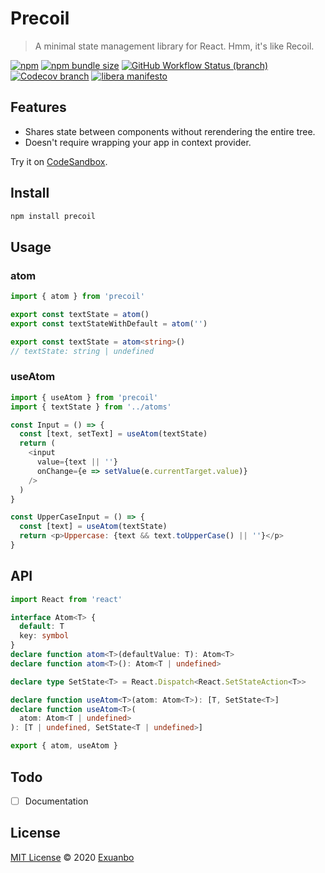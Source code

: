 # Precoil

> A minimal state management library for React. Hmm, it's like Recoil.

[![npm](https://img.shields.io/npm/v/precoil)](https://www.npmjs.com/package/precoil)
[![npm bundle size](https://img.shields.io/bundlephobia/min/precoil?label=bundle%20size)](https://bundlephobia.com/result?p=precoil)
[![GitHub Workflow Status (branch)](https://img.shields.io/github/workflow/status/exuanbo/precoil/Node.js%20CI/main)](https://github.com/exuanbo/precoil/actions?query=workflow%3A%22Node.js+CI%22)
[![Codecov branch](https://img.shields.io/codecov/c/gh/exuanbo/precoil/main?token=8GJEGUF449)](https://codecov.io/gh/exuanbo/precoil/)
[![libera manifesto](https://img.shields.io/badge/libera-manifesto-lightgrey.svg)](https://liberamanifesto.com)

## Features

- Shares state between components without rerendering the entire tree.
- Doesn't require wrapping your app in context provider.

Try it on [CodeSandbox](https://codesandbox.io/s/precoil-bsmdd).

## Install

```sh
npm install precoil
```

## Usage

### atom

```js
import { atom } from 'precoil'

export const textState = atom()
export const textStateWithDefault = atom('')
```

```ts
export const textState = atom<string>()
// textState: string | undefined
```

### useAtom

```js
import { useAtom } from 'precoil'
import { textState } from '../atoms'

const Input = () => {
  const [text, setText] = useAtom(textState)
  return (
    <input
      value={text || ''}
      onChange={e => setValue(e.currentTarget.value)}
    />
  )
}

const UpperCaseInput = () => {
  const [text] = useAtom(textState)
  return <p>Uppercase: {text && text.toUpperCase() || ''}</p>
}
```

## API

```ts
import React from 'react'

interface Atom<T> {
  default: T
  key: symbol
}
declare function atom<T>(defaultValue: T): Atom<T>
declare function atom<T>(): Atom<T | undefined>

declare type SetState<T> = React.Dispatch<React.SetStateAction<T>>

declare function useAtom<T>(atom: Atom<T>): [T, SetState<T>]
declare function useAtom<T>(
  atom: Atom<T | undefined>
): [T | undefined, SetState<T | undefined>]

export { atom, useAtom }
```

## Todo

- [ ] Documentation

## License

[MIT License](https://github.com/exuanbo/precoil/blob/main/LICENSE) © 2020 [Exuanbo](https://github.com/exuanbo)
